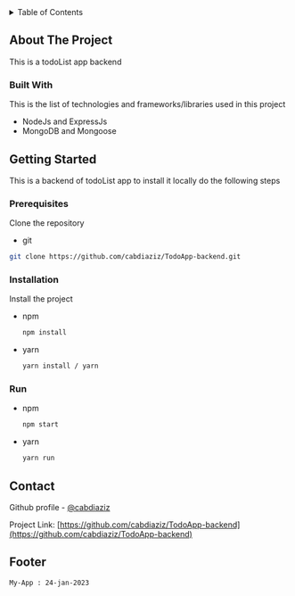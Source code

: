 <!-- TABLE OF CONTENTS -->
<details>
  <summary>Table of Contents</summary>
  <ol>
    <li>
      <a href="#about-the-project">About The Project</a>
      <ul>
        <li><a href="#built-with">Built With</a></li>
      </ul>
    </li>
    <li>
      <a href="#getting-started">Getting Started</a>
      <ul>
        <li><a href="#prerequisites">Prerequisites</a></li>
        <li><a href="#installation">Installation</a></li>
        <li><a href="#run">Run</a></li>
      </ul>
    </li>
    <li><a href="#contact">Contact</a></li>
    <li><a href="#footer">Footer</a></li>
  </ol>
</details>

<!-- ABOUT THE PROJECT -->

## About The Project

This is a todoList app backend

### Built With

This is the list of technologies and frameworks/libraries used in this project

- NodeJs and ExpressJs
- MongoDB and Mongoose

<!-- GETTING STARTED -->

## Getting Started

This is a backend of todoList app to install it locally do the following steps

### Prerequisites

Clone the repository

- git

```sh
git clone https://github.com/cabdiaziz/TodoApp-backend.git
```

### Installation

Install the project

- npm

  ```sh
  npm install
  ```

- yarn

  ```sh
  yarn install / yarn
  ```

### Run

- npm

  ```sh
  npm start
  ```

- yarn
  ```sh
  yarn run
  ```
  <!-- CONTACT -->

## Contact

Github profile - [@cabdiaziz](https://github.com/cabdiaziz)

Project Link: [https://github.com/cabdiaziz/TodoApp-backend](https://github.com/cabdiaziz/TodoApp-backend)

## Footer

```sh
My-App : 24-jan-2023
```
